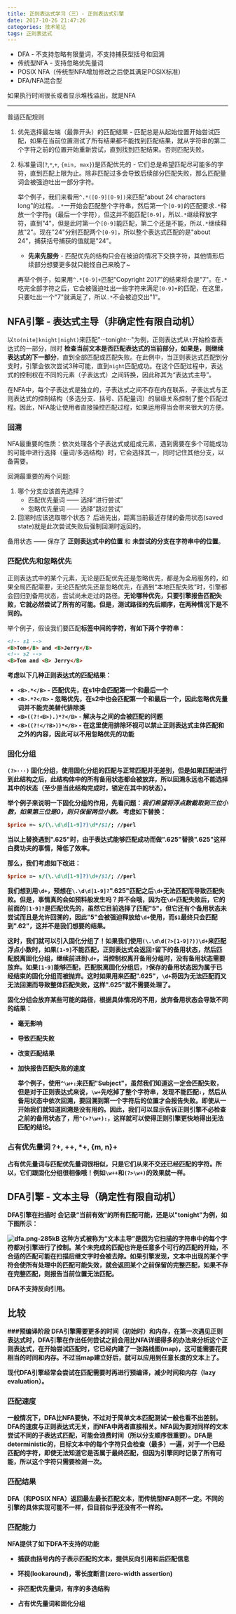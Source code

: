 ```yaml
---
title: 正则表达式学习（三）- 正则表达式引擎
date: 2017-10-26 21:47:26
categories: 技术笔记
tags: 正则表达式
---
```

* DFA - 不支持忽略有限量词，不支持捕获型括号和回溯
* 传统型NFA - 支持忽略优先量词
* POSIX NFA（传统型NFA增加修改之后使其满足POSIX标准）
* DFA/NFA混合型

如果执行时间很长或者显示堆栈溢出，就是NFA

<!--more-->
---

普适匹配规则

1. 优先选择最左端（最靠开头）的匹配结果 - 匹配总是从起始位置开始尝试匹配，如果在当前位置测试了所有结果都不能找到匹配结果，就从字符串的第二个字符之前的位置开始重新尝试，直到找到匹配结果。否则匹配失败。
2. 标准量词(`?`,`*`,`+`, `{min, max}`)是匹配优先的 - 它们总是希望匹配尽可能多的字符，直到匹配上限为止。除非匹配过多会导致后续部分匹配失败，那么匹配量词会被强迫吐出一部分字符。

    举个例子，我们来看用`^.*([0-9][0-9])`来匹配“about 24 characters long”的过程。`.*`一开始会匹配整个字符串，然后第一个`[0-9]`的匹配要求`.*`释放一个字符`g`（最后一个字符），但这并不能匹配`[0-9]`，所以`.*`继续释放字符，直到"4"，但是此时第一个`[0-9]`能匹配，第二个还是不能，所以`.*`继续释放"2"。现在"24"分别匹配两个`[0-9]`，所以整个表达式匹配的是"about 24"，捕获括号捕获的值就是"24"。

    * **先来先服务** - 匹配优先的结构只会在被迫的情况下交换字符，其他情形后续部分想要更多就只能怪自己来晚了~

    再举个例子，如果用`^.*[0-9]+`匹配"Copyright 2017"的结果将会是"7"。在`.*`吃完全部字符之后，它会被强迫吐出一些字符来满足`[0-9]+`的匹配，在这里，只要吐出一个"7"就满足了，所以`.*`不会被迫交出"1"。

## NFA引擎 - 表达式主导（非确定性有限自动机）
以`to(nite|knight|night)`来匹配"···tonight···"为例，正则表达式从`t`开始检查表达式的一部分，同时 **检查当前文本是否匹配表达式的当前部分，如果是，则继续表达式的下一部分**，直到全部匹配或匹配失败。在此例中，当正则表达式匹配到分支时，引擎会依次尝试3种可能，直到`night`匹配成功。在这个匹配过程中，表达式的控制权在不同的元素（子表达式）之间转换，因此称其为“表达式主导”。

在NFA中，每个子表达式是独立的，子表达式之间不存在内在联系，子表达式与正则表达式的控制结构（多选分支、括号、匹配量词）的层级关系控制了整个匹配过程。因此，NFA能让使用者直接操控匹配过程，如果运用得当会带来很大的方便。

### 回溯
NFA最重要的性质：依次处理各个子表达式或组成元素，遇到需要在多个可能成功的可能中进行选择（量词/多选结构）时，它会选择其一，同时记住其他分支，以备需要。

回溯最重要的两个问题:

1. 哪个分支应该首先选择？
    * 匹配优先量词 —— 选择“进行尝试”
    * 忽略优先量词 —— 选择“跳过尝试”
2. 回溯时应该选取哪个状态？
    后进先出，距离当前最近存储的备用状态(saved state)就是此次尝试失败后强制回溯时返回的。

备用状态 —— 保存了 **正则表达式中的位置** 和 **未尝试的分支在字符串中的位置**。

### 匹配优先和忽略优先
正则表达式中的某个元素，无论是匹配优先还是忽略优先，都是为全局服务的，如果全局匹配需要，无论匹配优先还是忽略优先，在遇到“本地匹配失败”时，引擎都会回归到备用状态，尝试尚未走过的路径。**无论哪种优先，只要引擎报告匹配失败，它就必然尝试了所有的可能。但是，测试路径的先后顺序，在两种情况下是不同的。**

举个例子，假设我们要匹配<B>标签中间的字符，有如下两个字符串：
```html
<!-- s1 -->
<B>Tom</B> and <B>Jerry</B>
<!-- s2 -->
<B>Tom and <B> Jerry</B>
```
考虑以下几种正则表达式的匹配结果：

* `<B>.*</B>` - 匹配优先，在s1中会匹配第一个<B>和最后一个</B>
* `<B>.*?</B>` - 忽略优先，在s2中也会匹配第一个<B>和最后一个</B>，因此忽略优先量词并不能完美替代排除类
* `<B>((?!<B>).)*?</B>` - 解决<B>与</B>之间的<B>会被匹配的问题
* `<B>((?!</?B>))*</B>` - 在这里使用排除环视可以禁止正则表达式主体匹配<B>和</B>之外的内容，因此可以不用忽略优先的功能

### 固化分组
 `(?>···)` 固化分组，使用固化分组的匹配与正常匹配并无差别，但是如果匹配进行到此结构之后，此结构体中的所有备用状态都会被放弃，所以回溯永远也不能选择其中的状态（至少是当此结构完成时，锁定在其中的状态）。

举个例子来说明一下固化分组的作用，先看问题：*我们希望将浮点数截取到三位小数，如果第三位是0，则只保留两位小数。* 考虑如下替换：

```perl
$price =~ s/(\.\d\d[1-9]?)\d*/$1/; //perl
```
当以上替换遇到".625"时，由于表达式能够匹配成功而做".625"替换".625"这样白费功夫的事情，降低了效率。

那么，我们考虑如下改进：
```perl
$price =~ s/(\.\d\d[1-9]?)\d+/$1/; //perl
```
我们想到用`\d+`，预想在`\.\d\d[1-9]?`".625"匹配之后`\d+`无法匹配而导致匹配失败。但是，事情真的会如预料般发生吗？并不会哦，因为在`\d+`匹配失败后，它的前面的`[1-9]?`是匹配优先的，虽然它目前选择了匹配"5"，但它还有个备用状态未尝试而且是允许回溯的，因此"5"会被强迫释放给`\d+`使用，而`$1`最终只会匹配到".62"，这并不是我们想要的结果。

这时，我们就可以引入固化分组了！如果我们使用`(\.\d\d(?>[1-9]?))\d+`来匹配浮点小数时，如果`[1-9]`不能匹配，正则表达式会返回`?`留下的备用状态，然后匹配脱离固化分组，继续前进到`\d+`，当控制权离开备用分组时，没有备用状态需要放弃。如果`[1-9]`能够匹配，匹配脱离固化分组后，`?`保存的备用状态因为属于已经结束的固化分组而被抛弃。这时如果用来匹配".625"，`\d+`将因为无法匹配而又无法回溯而导致整体匹配失败，这样".625"就不需要处理了。

固化分组会放弃某些可能的路径，根据具体情况的不用，放弃备用状态会导致不同的结果：

* 毫无影响
* 导致匹配失败
* 改变匹配结果
* 加快报告匹配失败的速度

    举个例子，使用`^\w+:`来匹配"Subject"，虽然我们知道这一定会匹配失败，但是对于正则表达式来说，`\w+`先吃掉了整个字符串，发现不能匹配`:`，然后从备用状态中依次回溯，要回溯到第一个字符后的位置才会报告失败。即使从一开始我们就知道回溯是没有用的。因此，我们可以显示告诉正则引擎不必检查之前的备用状态了，用`^(>?\w+):`，这样就可以使得正则引擎更快地得出无法匹配的结论。

### 占有优先量词 ?+, ++, \*+, {m, n}+
占有优先量词与匹配优先量词很相似，只是它们从来不交还已经匹配的字符。所以，它们跟固化分组很相像哦！例如`\w++`和`(?>\w+)`的效果就一样。

## DFA引擎 - 文本主导（确定性有限自动机）
DFA引擎在扫描时 **会记录“当前有效”的所有匹配可能**，还是以"tonight"为例，如下图所示：

![dfa.png-285kB][1]
这种方式被称为“文本主导”是因为它扫描的字符串中的每个字符都对引擎进行了控制。某个未完成的匹配也许是任意多个可行的匹配的开始，不合适的匹配可能在扫描后继文字时会被去除。如果引擎发现，文本中出现的某个字符会使所有处理中的匹配可能失效，就会返回某个之前保留的完整匹配，如果不存在完整匹配，则报告当前位置无法匹配。

DFA不支持反向引用。

## 比较

###预编译阶段
DFA引擎需要更多的时间（初始时）和内存，在第一次遇见正则表达式时，DFA引擎在作出任何尝试之前会用比NFA详细得多的办法来分析这个正则表达式，在开始尝试匹配时，它已经内建了一张路线图(map)，这可能需要花费相当的时间和内存。不过当map建立好后，就可以应用到任意长度的文本上了。

现代DFA引擎经常会尝试在匹配需要时再进行预编译，减少时间和内存（lazy evaluation）。

### 匹配速度
一般情况下，DFA比NFA要快，不过对于简单文本匹配测试一般也看不出差别。DFA的速度与正则表达式无关，而NFA中两者直接相关。NFA因为要对同样的文本尝试不同的子表达式匹配，可能会浪费时间（所以分支顺序很重要）。DFA是deterministic的，目标文本中的每个字符只会检查（最多）一遍，对于一个已经匹配的字符，即使无法知道它是否属于最终匹配，但因为引擎同时记录了所有可能，所以这个字符只需要检测一次。

### 匹配结果
DFA（和POSIX NFA）返回最左最长匹配文本，而传统型NFA则不一定。不同的引擎的具体实现可能不一样，但目前似乎还没有不一样的。

### 匹配能力
NFA提供了如下DFA不支持的功能

* 捕获由括号内的子表示匹配的文本，提供反向引用和后匹配信息
* 环视(lookaround)，零长度断言(zero-width assertion)
* 非匹配优先量词，有序的多选结构
* 占有优先量词和固化分组

  [1]: http://static.zybuluo.com/JaneL/mjlmvtkg98mj3ijw0fpex9gl/dfa.png
